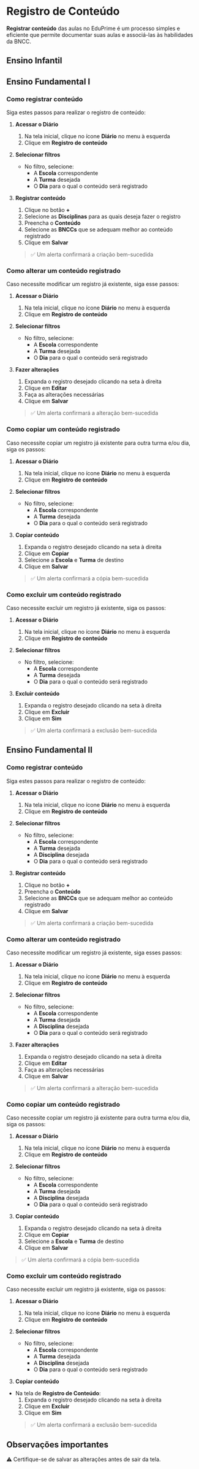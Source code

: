 # Registro de Conteúdo

**Registrar conteúdo** das aulas no EduPrime é um processo simples e eficiente que permite documentar suas aulas e associá-las às habilidades da BNCC.

## Ensino Infantil

## Ensino Fundamental I

### Como registrar conteúdo

Siga estes passos para realizar o registro de conteúdo:

1. **Acessar o Diário**
   1. Na tela inicial, clique no ícone **Diário** no menu à esquerda
   2. Clique em **Registro de conteúdo**

2. **Selecionar filtros**
   - No filtro, selecione:
      - A **Escola** correspondente
      - A **Turma** desejada
      - O **Dia** para o qual o conteúdo será registrado

3. **Registrar conteúdo**
   1. Clique no botão **+**
   2. Selecione as **Disciplinas** para as quais deseja fazer o registro
   3. Preencha o **Conteúdo**
   4. Selecione as **BNCCs** que se adequam melhor ao conteúdo registrado
   5. Clique em **Salvar**
   > ✅ Um alerta confirmará a criação bem-sucedida

### Como alterar um conteúdo registrado

  Caso necessite modificar um registro já existente, siga esse passos:

1. **Acessar o Diário**
   1. Na tela inicial, clique no ícone **Diário** no menu à esquerda
   2. Clique em **Registro de conteúdo**

2. **Selecionar filtros**
   - No filtro, selecione:
      - A **Escola** correspondente
      - A **Turma** desejada
      - O **Dia** para o qual o conteúdo será registrado

3. **Fazer alterações**
    1. Expanda o registro desejado clicando na seta à direita
    2. Clique em **Editar**
    3. Faça as alterações necessárias
    4. Clique em **Salvar**
    > ✅ Um alerta confirmará a alteração bem-sucedida

### Como copiar um conteúdo registrado

  Caso necessite copiar um registro já existente para outra turma e/ou dia, siga os passos:

1. **Acessar o Diário**
   1. Na tela inicial, clique no ícone **Diário** no menu à esquerda
   2. Clique em **Registro de conteúdo**

2. **Selecionar filtros**
   - No filtro, selecione:
      - A **Escola** correspondente
      - A **Turma** desejada
      - O **Dia** para o qual o conteúdo será registrado

3. **Copiar conteúdo**
    1. Expanda o registro desejado clicando na seta à direita
    2. Clique em **Copiar**
    3. Selecione a **Escola** e **Turma** de destino
    4. Clique em **Salvar**
    > ✅ Um alerta confirmará a cópia bem-sucedida
  
### Como excluir um conteúdo registrado

  Caso necessite excluir um registro já existente, siga os passos:

1. **Acessar o Diário**
   1. Na tela inicial, clique no ícone **Diário** no menu à esquerda
   2. Clique em **Registro de conteúdo**

2. **Selecionar filtros**
   - No filtro, selecione:
      - A **Escola** correspondente
      - A **Turma** desejada
      - O **Dia** para o qual o conteúdo será registrado

3. **Excluir conteúdo**
    1. Expanda o registro desejado clicando na seta à direita
    2. Clique em **Excluir**
    3. Clique em **Sim**
    > ✅ Um alerta confirmará a exclusão bem-sucedida

## Ensino Fundamental II

### Como registrar conteúdo

Siga estes passos para realizar o registro de conteúdo:

1. **Acessar o Diário**
   1. Na tela inicial, clique no ícone **Diário** no menu à esquerda
   2. Clique em **Registro de conteúdo**

2. **Selecionar filtros**
   - No filtro, selecione:
      - A **Escola** correspondente
      - A **Turma** desejada
      - A **Disciplina** desejada
      - O **Dia** para o qual o conteúdo será registrado

3. **Registrar conteúdo**
   1. Clique no botão **+**
   2. Preencha o **Conteúdo**
   3. Selecione as **BNCCs** que se adequam melhor ao conteúdo registrado
   5. Clique em **Salvar**
   > ✅ Um alerta confirmará a criação bem-sucedida

### Como alterar um conteúdo registrado

  Caso necessite modificar um registro já existente, siga esses passos:

1. **Acessar o Diário**
   1. Na tela inicial, clique no ícone **Diário** no menu à esquerda
   2. Clique em **Registro de conteúdo**

2. **Selecionar filtros**
   - No filtro, selecione:
      - A **Escola** correspondente
      - A **Turma** desejada
      - A **Disciplina** desejada
      - O **Dia** para o qual o conteúdo será registrado

3. **Fazer alterações**
   1. Expanda o registro desejado clicando na seta à direita
   2. Clique em **Editar**
   3. Faça as alterações necessárias
   4. Clique em **Salvar**
   > ✅ Um alerta confirmará a alteração bem-sucedida

### Como copiar um conteúdo registrado

  Caso necessite copiar um registro já existente para outra turma e/ou dia, siga os passos:

1. **Acessar o Diário**
   1. Na tela inicial, clique no ícone **Diário** no menu à esquerda
   2. Clique em **Registro de conteúdo**

2. **Selecionar filtros**
   - No filtro, selecione:
      - A **Escola** correspondente
      - A **Turma** desejada
      - A **Disciplina** desejada
      - O **Dia** para o qual o conteúdo será registrado

3. **Copiar conteúdo**
    1. Expanda o registro desejado clicando na seta à direita
    2. Clique em **Copiar**
    3. Selecione a **Escola** e **Turma** de destino
    4. Clique em **Salvar**
  > ✅ Um alerta confirmará a cópia bem-sucedida
  
 ### Como excluir um conteúdo registrado

  Caso necessite excluir um registro já existente, siga os passos:

1. **Acessar o Diário**
   1. Na tela inicial, clique no ícone **Diário** no menu à esquerda
   2. Clique em **Registro de conteúdo**

2. **Selecionar filtros**
   - No filtro, selecione:
      - A **Escola** correspondente
      - A **Turma** desejada
      - A **Disciplina** desejada
      - O **Dia** para o qual o conteúdo será registrado

3. **Copiar conteúdo**
- Na tela de **Registro de Conteúdo**:
  1. Expanda o registro desejado clicando na seta à direita
  2. Clique em **Excluir**
  3. Clique em **Sim**
  > ✅ Um alerta confirmará a exclusão bem-sucedida


## Observações importantes

⚠️ Certifique-se de salvar as alterações antes de sair da tela.